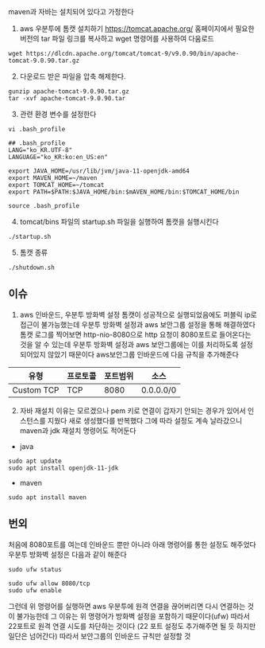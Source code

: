maven과 자바는 설치되어 있다고 가정한다<br>

1. aws 우분투에 톰캣 설치하기
https://tomcat.apache.org/ 홈페이지에서 필요한 버전의 tar 파일 링크를 복사하고 wget 명령어를 사용하여 다움로드

```
wget https://dlcdn.apache.org/tomcat/tomcat-9/v9.0.90/bin/apache-tomcat-9.0.90.tar.gz
```
2. 다운로드 받은 파일을 압축 해제한다.
```
gunzip apache-tomcat-9.0.90.tar.gz
tar -xvf apache-tomcat-9.0.90.tar
```
3. 관련 환경 변수를 설정한다
```
vi .bash_profile

## .bash_profile
LANG="ko_KR.UTF-8"
LANGUAGE="ko_KR:ko:en_US:en"

export JAVA_HOME=/usr/lib/jvm/java-11-openjdk-amd64
export MAVEN_HOME=~/maven
export TOMCAT_HOME=~/tomcat
export PATH=$PATH:$JAVA_HOME/bin:$mAVEN_HOME/bin:$TOMCAT_HOME/bin
```
```
source .bash_profile
```

4. tomcat/bins 파일의 startup.sh 파일을 실행하여 톰캣을 실행시킨다
```
./startup.sh
```
5. 톰캣 종류
```
./shutdown.sh
```
## 이슈
1. aws 인바운드, 우분투 방화벽 설정
톰캣이 성공적으로 실행되었음에도 퍼블릭 ip로 접근이 불가능했는데 우분투 방화벽 설정과 aws 보안그룹 설정을 통해 해결하였다 톰캣 로그를 찍어보면
http-nio-8080으로 http 요청이 8080포트로 들어온다는 것을 알 수 있는데 우분투 방화벽 설정과 aws 보안그룹에는 이를 처리하도록 설정되어있지 않았기 때문이다
aws보안그룹 인바운드에 다음 규칙을 추가해준다

|유형|프로토콜|포트범위|소스|
|--|--|--|--|
|Custom TCP|TCP|8080|0.0.0.0/0|

2. 자바 재설치
이유는 모르겠으나 pem 키로 연결이 갑자기 안되는 경우가 있어서 인스턴스를 지웠다 새로 생성했다를 반복했다 그에 따라 설정도 계속 날라갔으니 maven과 jdk 재설치 명령어도 적어둔다
- java
```
sudo apt update
sudo apt install openjdk-11-jdk
```
- maven
```
sudo apt install maven
```

## 번외
처음에 8080포트를 여는데 인바운드 뿐만 아니라 아래 명령어를 통한 설정도 해주었다
우분투 방화벽 설정은 다음과 같이 해준다
```
sudo ufw status

sudo ufw allow 8080/tcp
sudo ufw enable
```
그런데 위 명령어를 실행하면 aws 우분투에 원격 연결을 끊어버리면 다시 연결하는 것이 불가능한데 그 이유는 위 명령어가 방화벽 설정을 포함하기 때문이다(ufw) 따라서 22포트로 원격 연결 시도를 차단하는 것이다
(22 포트 설정도 추가해주면 될 듯 하지만 일단은 넘어간다)
따라서 보안그룹의 인바운드 규칙만 설정할 것
